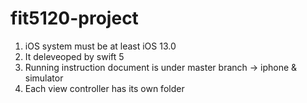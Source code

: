 # fit5120-project

1. iOS system must be at least iOS 13.0
2. It deleveoped by swift 5 
3. Running instruction document is under master branch -> iphone & simulator
4. Each view controller has its own folder
